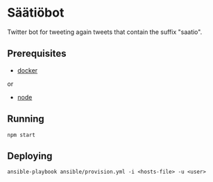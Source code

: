 # Säätiöbot

Twitter bot for tweeting again tweets that contain the suffix "saatio".



## Prerequisites

* [docker](http://docker.io/)

or

* [node](https://nodejs.org/)

## Running

    npm start

## Deploying

    ansible-playbook ansible/provision.yml -i <hosts-file> -u <user>
